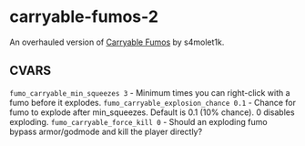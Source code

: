 # carryable-fumos-2
An overhauled version of [Carryable Fumos](https://steamcommunity.com/sharedfiles/filedetails/?id=2928727680) by s4molet1k.

## CVARS

`fumo_carryable_min_squeezes 3` - Minimum times you can right-click with a fumo before it explodes.
`fumo_carryable_explosion_chance 0.1` - Chance for fumo to explode after min_squeezes. Default is 0.1 (10% chance). 0 disables exploding.
`fumo_carryable_force_kill 0` - Should an exploding fumo bypass armor/godmode and kill the player directly?
